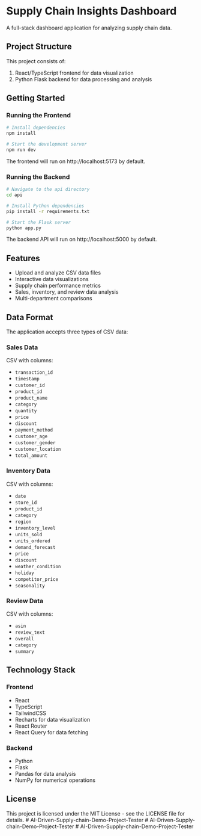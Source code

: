 # Supply Chain Insights Dashboard

A full-stack dashboard application for analyzing supply chain data.

## Project Structure

This project consists of:

1. React/TypeScript frontend for data visualization
2. Python Flask backend for data processing and analysis

## Getting Started

### Running the Frontend

```bash
# Install dependencies
npm install

# Start the development server
npm run dev
```

The frontend will run on http://localhost:5173 by default.

### Running the Backend

```bash
# Navigate to the api directory
cd api

# Install Python dependencies
pip install -r requirements.txt

# Start the Flask server
python app.py
```

The backend API will run on http://localhost:5000 by default.

## Features

- Upload and analyze CSV data files
- Interactive data visualizations
- Supply chain performance metrics
- Sales, inventory, and review data analysis
- Multi-department comparisons

## Data Format

The application accepts three types of CSV data:

### Sales Data

CSV with columns:

- `transaction_id`
- `timestamp`
- `customer_id`
- `product_id`
- `product_name`
- `category`
- `quantity`
- `price`
- `discount`
- `payment_method`
- `customer_age`
- `customer_gender`
- `customer_location`
- `total_amount`

### Inventory Data

CSV with columns:

- `date`
- `store_id`
- `product_id`
- `category`
- `region`
- `inventory_level`
- `units_sold`
- `units_ordered`
- `demand_forecast`
- `price`
- `discount`
- `weather_condition`
- `holiday`
- `competitor_price`
- `seasonality`

### Review Data

CSV with columns:

- `asin`
- `review_text`
- `overall`
- `category`
- `summary`

## Technology Stack

### Frontend

- React
- TypeScript
- TailwindCSS
- Recharts for data visualization
- React Router
- React Query for data fetching

### Backend

- Python
- Flask
- Pandas for data analysis
- NumPy for numerical operations

## License

This project is licensed under the MIT License - see the LICENSE file for details.
#   A I - D r i v e n - S u p p l y - c h a i n - D e m o - P r o j e c t - T e s t e r  
 #   A I - D r i v e n - S u p p l y - c h a i n - D e m o - P r o j e c t - T e s t e r  
 #   A I - D r i v e n - S u p p l y - c h a i n - D e m o - P r o j e c t - T e s t e r  
 